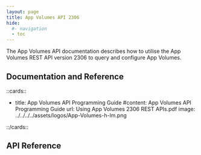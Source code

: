 ```yaml
---
layout: page
title: App Volumes API 2306
hide:
  #- navigation
  - toc
---
```


The App Volumes API documentation describes how to utilise the App Volumes REST API version 2306 to query and configure App Volumes.

## Documentation and Reference

::cards::

- title: App Volumes API Programming Guide
  #content: App Volumes API Programming Guide
  url: Using App Volumes 2306 REST APIs.pdf
  image: ../../../../assets/logos/App-Volumes-h-lm.png

::/cards::

## API Reference

<swagger-ui src="swagger.json"/>
